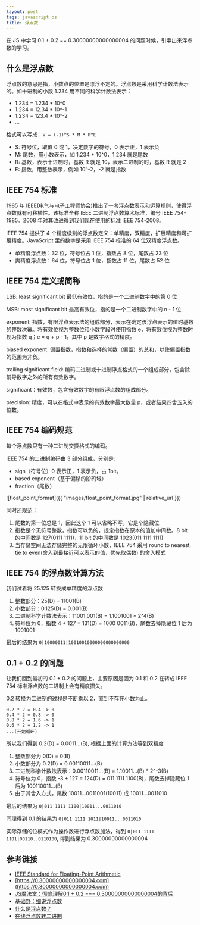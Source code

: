 ```yaml
---
layout: post
tags: javascript os
title: 浮点数
---
```

在 JS 中学习 0.1 + 0.2 == 0.30000000000000004 的问题时候，引申出来浮点数的学习。

## 什么是浮点数

浮点数的意思是指，小数点的位置是漂浮不定的。浮点数是采用科学计数法表示的。如十进制的小数 1.234 用不同的科学计数法表示：

- 1.234 = 1.234 * 10^0
- 1.234 = 12.34 * 10^-1
- 1.234 = 123.4 * 10^-2
- ...

格式可以写成：`V = (-1)^S * M * R^E`

- S: 符号位，取值 0 或 1，决定数字的符号，0 表示正，1 表示负
- M: 尾数，用小数表示，如 1.234 * 10^0，1.234 就是尾数
- R: 基数，表示十进制时，基数 R 就是 10，表示二进制的时，基数 R 就是 2
- E: 指数，用整数表示，例如 10^-2，-2 就是指数

## IEEE 754 标准

1985 年 IEEE(电气与电子工程师协会)推出了一套浮点数表示和运算规则，使得浮点数就有可移植性。该标准全称 IEEE 二进制浮点数算术标准，编号 IEEE 754-1985。2008 年对其改进得到我们现在使用的标准 IEEE 754-2008。

IEEE 754 提供了 4 个精度级别的浮点数定义：单精度，双精度，扩展精度和可扩展精度。JavaScript 里的数字是采用 IEEE 754 标准的 64 位双精度浮点数。

- 单精度浮点数：32 位，符号位占 1 位，指数占 8 位，尾数占 23 位
- 爽精度浮点数：64 位，符号位占 1 位，指数占 11 位，尾数占 52 位

## IEEE 754 定义或简称

LSB: least significant bit 最低有效位，指的是一个二进制数字中的第 0 位

MSB: most significant bit 最高有效位，指的是一个二进制数字中的 n - 1 位

exponent: 指数，有限浮点表示法的组成部分，表示在确定该浮点表示的值时基数的整数次幂。将有效位视为整数位和小数字段时使用指数 e，将有效位视为整数时视为指数 q；e = q + p - 1，其中 p 是数字格式的精度。

biased exponent: 偏置指数，指数和选择的常数（偏置）的总和，以使偏置指数的范围为非负。

trailing significant field: 编码二进制或十进制浮点格式的一个组成部分，包含除前导数字之外的所有有效数字。

significant：有效数，包含有效数字的有限浮点数的组成部分。

precision: 精度，可以在格式中表示的有效数字最大数量 p，或者结果四舍五入的位数。

## IEEE 754 编码规范

每个浮点数只有一种二进制交换格式的编码。

IEEE 754 的二进制编码由 3 部分组成，分别是:

- sign（符号位）0 表示正，1 表示负，占 1bit。
- based exponent（基于偏移的阶码域）
- fraction（尾数）

![float_point_format]({{ "images/float_point_format.jpg" | relative_url }})

同时还规范：

1. 尾数的第一位总是 1，因此这个 1 可以省略不写，它是个隐藏位
2. 指数是个无符号整数，指数可以负的，规定指数在原本的值加中间数。8 bit 的中间数是 127(0111 1111)，11 bit 的中间数是 1023(011 1111 1111)
3. 当存储空间无法存储完整的无限循环小数，IEEE 754 采用 round to nearest, tie to even(舍入到最接近可以表示的值，优先取偶数) 的舍入模式

## IEEE 754 的浮点数计算方法

我们试着将 25.125 转换成单精度的浮点数

1. 整数部分：25(D) = 11001(B)
2. 小数部分：0.125(D) = 0.001(B)
3. 二进制科学计数法表示：11001.001(B) = 1.1001001 * 2^4(B)
4. 符号位为 0，指数 4 + 127 = 131(D) = 1000 0011(B)，尾数去掉隐藏位 1 后为 1001001

最后的结果为 `0|10000011|10010010000000000000000`

## 0.1 + 0.2 的问题

让我们回到最初的 0.1 + 0.2 的问题上，主要原因是因为 0.1 和 0.2 在转成 IEEE 754 标准浮点数的二进制上会有精度损失。

0.2 转换为二进制的过程是不断乘以 2，直到不存在小数为止。

```plain
0.2 * 2 = 0.4 -> 0
0.4 * 2 = 0.8 -> 0
0.8 * 2 = 1.6 -> 1
0.6 * 2 = 1.2 -> 1
...(开始循环)
```

所以我们得到 0.2(D) = 0.0011...(B), 根据上面的计算方法等到双精度

1. 整数部分为 0(D) = 0(B)
2. 小数部分为 0.2(D) = 0.00110011...(B)
3. 二进制科学计数法表示：0.00110011...(B) = 1.10011...(B) * 2^-3(B)
4. 符号位为 0，指数 -3 + 127 = 124(D) = 011 1111 1100(B)，尾数去掉隐藏位 1 后为 100110011...(B)
5. 由于其舍入方式，尾数 10011...0011001(10011) 成 10011...0011010

最后的结果为 `0|011 1111 1100|10011...0011010`

同理得到 0.1 的结果为 `0|011 1111 1011|10011...0011010`

实际存储的位模式作为操作数进行浮点数加法，得到 `0|011 1111 1101|00110..0110100`, 得到结果为 0.30000000000000004

## 参考链接

- [IEEE Standard for Floating-Point Arithmetic](https://irem.univ-reunion.fr/IMG/pdf/ieee-754-2008.pdf)
- [https://0.30000000000000004.com](https://0.30000000000000004.com)
- [JS魔法堂：彻底理解0.1 + 0.2 === 0.30000000000000004的背后](https://www.cnblogs.com/fsjohnhuang/p/5115672.html)
- [基础野：细说浮点数](https://www.cnblogs.com/fsjohnhuang/p/5109766.html)
- [什么是浮点数？](https://zhuanlan.zhihu.com/p/339949186)
- [在线浮点数转二进制](https://tooltt.com/floatconverter/)
